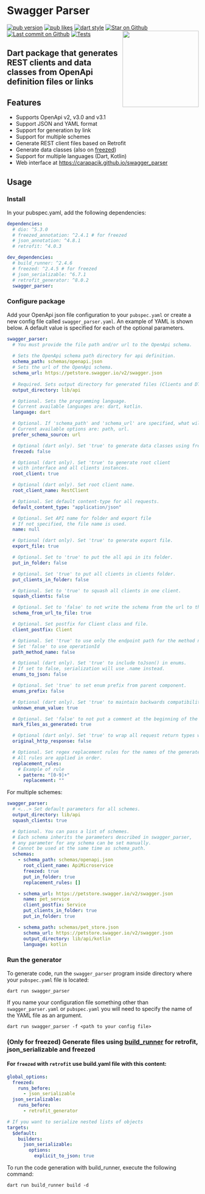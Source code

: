 # Swagger Parser
[![pub version](https://img.shields.io/pub/v/swagger_parser?logo=dart)](https://pub.dev/packages/swagger_parser)
[![pub likes](https://img.shields.io/pub/likes/swagger_parser?logo=dart)](https://pub.dev/packages/swagger_parser)
[![dart style](https://img.shields.io/badge/style-carapacik__lints%20-brightgreen?logo=dart)](https://pub.dev/packages/carapacik_lints)
[![Star on Github](https://img.shields.io/github/stars/Carapacik/swagger_parser?logo=github)](https://github.com/Carapacik/swagger_parser)
[![Last commit on Github](https://img.shields.io/github/last-commit/Carapacik/swagger_parser?logo=github)](https://github.com/Carapacik/swagger_parser)
[![Tests](https://github.com/Carapacik/swagger_parser/actions/workflows/tests.yml/badge.svg?branch=main)](https://github.com/Carapacik/swagger_parser/actions/workflows/tests.yml)
<a href="https://omega-r.com/"><img src="https://raw.githubusercontent.com/Carapacik/swagger_parser/main/.github/readme/omega_logo.png" width="200" align="right"/></a>

## Dart package that generates REST clients and data classes from OpenApi definition files or links

## Features

- Supports OpenApi v2, v3.0 and v3.1
- Support JSON and YAML format
- Support for generation by link
- Support for multiple schemes
- Generate REST client files based on Retrofit
- Generate data classes (also on [freezed](https://pub.dev/packages/freezed))
- Support for multiple languages (Dart, Kotlin)
- Web interface at https://carapacik.github.io/swagger_parser

## Usage

### Install

In your pubspec.yaml, add the following dependencies:

```yaml
dependencies:
  # dio: ^5.3.0
  # freezed_annotation: ^2.4.1 # for freezed
  # json_annotation: ^4.8.1
  # retrofit: ^4.0.3

dev_dependencies:
  # build_runner: ^2.4.6
  # freezed: ^2.4.5 # for freezed
  # json_serializable: ^6.7.1
  # retrofit_generator: ^8.0.2
  swagger_parser:
```

### Configure package

Add your OpenApi json file configuration to your `pubspec.yaml` or create a new config file called `swagger_parser.yaml`.
An example of YAML is shown below. A default value is specified for each of the optional parameters.

```yaml
swagger_parser:
  # You must provide the file path and/or url to the OpenApi schema.
  
  # Sets the OpenApi schema path directory for api definition.
  schema_path: schemas/openapi.json
  # Sets the url of the OpenApi schema.
  schema_url: https://petstore.swagger.io/v2/swagger.json
  
  # Required. Sets output directory for generated files (Clients and DTOs).
  output_directory: lib/api

  # Optional. Sets the programming language.
  # Current available languages are: dart, kotlin.
  language: dart

  # Optional. If 'schema_path' and 'schema_url' are specified, what will be used.
  # Current available options are: path, url.
  prefer_schema_source: url

  # Optional (dart only). Set 'true' to generate data classes using freezed package.
  freezed: false

  # Optional (dart only). Set 'true' to generate root client
  # with interface and all clients instances.
  root_client: true

  # Optional (dart only). Set root client name.
  root_client_name: RestClient

  # Optional. Set default content-type for all requests.
  default_content_type: "application/json"

  # Optional. Set API name for folder and export file
  # If not specified, the file name is used.
  name: null

  # Optional (dart only). Set 'true' to generate export file.
  export_file: true

  # Optional. Set to 'true' to put the all api in its folder.
  put_in_folder: false

  # Optional. Set 'true' to put all clients in clients folder.
  put_clients_in_folder: false

  # Optional. Set to 'true' to squash all clients in one client.
  squash_clients: false

  # Optional. Set to 'false' to not write the schema from the url to the schema file.
  schema_from_url_to_file: true

  # Optional. Set postfix for Client class and file.
  client_postfix: Client

  # Optional. Set 'true' to use only the endpoint path for the method name.
  # Set 'false' to use operationId
  path_method_name: false

  # Optional (dart only). Set 'true' to include toJson() in enums. 
  # If set to false, serialization will use .name instead.
  enums_to_json: false

  # Optional. Set 'true' to set enum prefix from parent component.
  enums_prefix: false

  # Optional (dart only). Set 'true' to maintain backwards compatibility when adding new values on the backend.
  unknown_enum_value: true

  # Optional. Set 'false' to not put a comment at the beginning of the generated files.
  mark_files_as_generated: true

  # Optional (dart only). Set 'true' to wrap all request return types with HttpResponse.
  original_http_response: false

  # Optional. Set regex replacement rules for the names of the generated classes/enums.
  # All rules are applied in order.
  replacement_rules:
    # Example of rule
    - pattern: "[0-9]+"
      replacement: ""
```

For multiple schemes:

```yaml
swagger_parser:
  # <...> Set default parameters for all schemes.
  output_directory: lib/api
  squash_clients: true

  # Optional. You can pass a list of schemes. 
  # Each schema inherits the parameters described in swagger_parser,
  # any parameter for any schema can be set manually.
  # Cannot be used at the same time as schema_path.
  schemas:
    - schema_path: schemas/openapi.json
      root_client_name: ApiMicroservice
      freezed: true
      put_in_folder: true
      replacement_rules: []

    - schema_url: https://petstore.swagger.io/v2/swagger.json
      name: pet_service
      client_postfix: Service
      put_clients_in_folder: true
      put_in_folder: true

    - schema_path: schemas/pet_store.json
      schema_url: https://petstore.swagger.io/v2/swagger.json
      output_directory: lib/api/kotlin
      language: kotlin
```


### Run the generator
To generate code, run the `swagger_parser` program inside directory where your `pubspec.yaml` file is located:
```shell
dart run swagger_parser
```
If you name your configuration file something other than `swagger_parser.yaml` or `pubspec.yaml` 
you will need to specify the name of the YAML file as an argument.

```shell
dart run swagger_parser -f <path to your config file>
```

### (Only for freezed) Generate files using [build_runner](https://pub.dev/packages/build_runner) for retrofit, json_serializable and freezed
#### For `freezed` with `retrofit` use build.yaml file with this content:
```yaml
global_options:
  freezed:
    runs_before:
      - json_serializable
  json_serializable:
    runs_before:
      - retrofit_generator

# If you want to serialize nested lists of objects
targets:
  $default:
    builders:
      json_serializable:
        options:
          explicit_to_json: true
```
To run the code generation with build_runner, execute the following command:
```shell
dart run build_runner build -d
```
